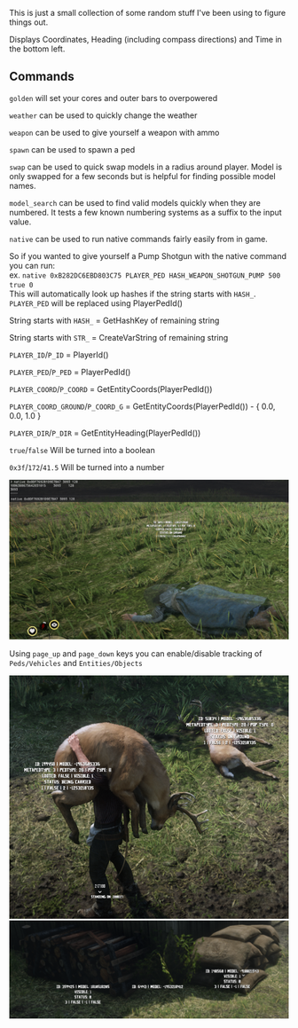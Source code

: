 This is just a small collection of some random stuff I've been using to figure things out.

Displays Coordinates, Heading (including compass directions) and Time in the bottom left.

## Commands

`golden` will set your cores and outer bars to overpowered

`weather` can be used to quickly change the weather

`weapon` can be used to give yourself a weapon with ammo

`spawn` can be used to spawn a ped

`swap` can be used to quick swap models in a radius around player. Model is only swapped for a few seconds but is helpful for finding possible model names.

`model_search` can be used to find valid models quickly when they are numbered. It tests a few known numbering systems as a suffix to the input value.

`native` can be used to run native commands fairly easily from in game.

So if you wanted to give yourself a Pump Shotgun with the native command you can run:  
ex. `native 0xB282DC6EBD803C75 PLAYER_PED HASH_WEAPON_SHOTGUN_PUMP 500 true 0`  
This will automatically look up hashes if the string starts with `HASH_`. `PLAYER_PED` will be replaced using PlayerPedId()

String starts with `HASH_` = GetHashKey of remaining string

String starts with `STR_` = CreateVarString of remaining string

`PLAYER_ID`/`P_ID` = PlayerId()

`PLAYER_PED`/`P_PED` = PlayerPedId()

`PLAYER_COORD`/`P_COORD` = GetEntityCoords(PlayerPedId())

`PLAYER_COORD_GROUND`/`P_COORD_G` = GetEntityCoords(PlayerPedId()) - { 0.0, 0.0, 1.0 }

`PLAYER_DIR`/`P_DIR` = GetEntityHeading(PlayerPedId())

`true`/`false` Will be turned into a boolean

`0x3f`/`172`/`41.5` Will be turned into a number

![Native Command](_screenshots/native-command.png)

Using `page_up` and `page_down` keys you can enable/disable tracking of `Peds/Vehicles` and `Entities/Objects`

![Entity Info](_screenshots/entity-info.png)
![Entity Info 2](_screenshots/entity-info-2.png)
